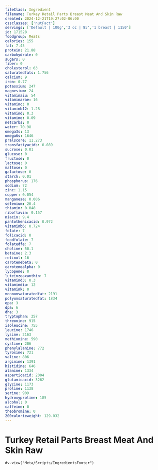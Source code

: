 ```yaml
---
fileClass: Ingredient
filename: Turkey Retail Parts Breast Meat And Skin Raw
created: 2024-12-21T19:27:02-06:00
cssclasses: ['nutFact']
servings: ['Default | 100g','3 oz | 85','1 breast | 1150']
id: 171528
foodgroup: Meats
calories: 155
fat: 7.45
protein: 21.88
carbohydrate: 0
sugars: 0
fiber: 0
cholesterol: 63
saturatedfats: 1.756
calcium: 9
iron: 0.77
potassium: 247
magnesium: 24
vitaminaiu: 54
vitaminarae: 16
vitaminc: 0
vitaminb12: 1.28
vitamind: 0.3
vitamine: 0.09
netcarbs: 0
water: 70.98
omega3s: 13
omega6s: 1646
pralscore: 11.273
transfattyacids: 0.089
sucrose: 0.01
glucose: 0
fructose: 0
lactose: 0
maltose: 0
galactose: 0
starch: 0.01
phosphorus: 176
sodium: 72
zinc: 1.15
copper: 0.054
manganese: 0.006
selenium: 20.4
thiamin: 0.048
riboflavin: 0.157
niacin: 9.4
pantothenicacid: 0.972
vitaminb6: 0.724
folate: 7
folicacid: 0
foodfolate: 7
folatedfe: 7
choline: 50.1
betaine: 2.3
retinol: 16
carotenebeta: 0
carotenealpha: 0
lycopene: 0
luteinzeaxanthin: 7
vitamind3: 0.3
vitamindiu: 12
vitamink: 0
monounsaturatedfat: 2191
polyunsaturatedfat: 1834
epa: 3
dpa: 6
dha: 3
tryptophan: 257
threonine: 915
isoleucine: 755
leucine: 1746
lysine: 2163
methionine: 590
cystine: 206
phenylalanine: 772
tyrosine: 721
valine: 806
arginine: 1391
histidine: 646
alanine: 1334
asparticacid: 2004
glutamicacid: 3262
glycine: 1173
proline: 1138
serine: 909
hydroxyproline: 185
alcohol: 0
caffeine: 0
theobromine: 0
200calorieweight: 129.032
---
```


# Turkey Retail Parts Breast Meat And Skin Raw

```dataviewjs
dv.view("Meta/Scripts/IngredientsFooter")
```
